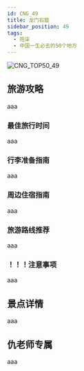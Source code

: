 ```yaml
---
id: CNG_49
title: 龙门石窟
sidebar_position: 49
tags:
  - 拾柒
  - 中国一生必去的50个地方
---
```

![CNG_TOP50_49](/img/love/CNG_TOP50/49.png)

## 旅游攻略

aaa

### 最佳旅行时间

aaa

### 行李准备指南

aaa

### 周边住宿指南

aaa

### 旅游路线推荐

aaa

### ！！！注意事项

aaa

## 景点详情

aaa

## 仇老师专属

aaa
